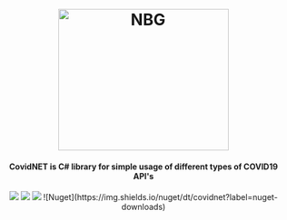 
<h1 align="center">
  <br>
  <a"><img src="https://s3.xopic.de/openwho-public/channels/7fSc4JEBeO9H0P4b8d1Cfq/logo_v1.png" alt="NBG" height="250" width="300"></a>
</h1>
   
<h4 align="center">CovidNET is C# library for simple usage of different types of COVID19 API's</h4>

<p align="center">
<img src="https://img.shields.io/badge/License-MIT-yellow.svg">
<img src="https://img.shields.io/badge/language-csharp-red.svg">
<img src="https://img.shields.io/nuget/dt/covidnet?label=nuget-downloads">
![Nuget](https://img.shields.io/nuget/dt/covidnet?label=nuget-downloads)
</p>




